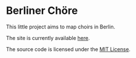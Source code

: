 # Berliner Chöre

This little project aims to map choirs in Berlin.

The site is currently available [here](http://berliner-choere.herokuapp.com).

The source code is licensed under the [MIT License](LICENSE.txt).
